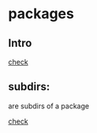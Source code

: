 # packages

## Intro

[check](https://github.com/threefoldtech/jumpscaleX_threebot/blob/development/docs/packages.md#what-is-a-package)

## subdirs:

are subdirs of a package

[check](https://github.com/threefoldtech/jumpscaleX_threebot/blob/development/docs/packages.md#creating-a-new-package)
